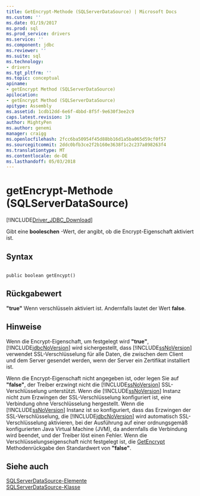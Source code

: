 ```yaml
---
title: GetEncrypt-Methode (SQLServerDataSource) | Microsoft Docs
ms.custom: ''
ms.date: 01/19/2017
ms.prod: sql
ms.prod_service: drivers
ms.service: ''
ms.component: jdbc
ms.reviewer: ''
ms.suite: sql
ms.technology:
- drivers
ms.tgt_pltfrm: ''
ms.topic: conceptual
apiname:
- getEncrypt Method (SQLServerDataSource)
apilocation:
- getEncrypt Method (SQLServerDataSource)
apitype: Assembly
ms.assetid: 1cdb12dd-6e6f-4bbd-8f5f-9e630f3ee2c9
caps.latest.revision: 19
author: MightyPen
ms.author: genemi
manager: craigg
ms.openlocfilehash: 2fcc6ba50954f45d88bb16d1a5ba065d59cf0f57
ms.sourcegitcommit: 2ddc0bfb3ce2f2b160e3638f1c2c237a898263f4
ms.translationtype: MT
ms.contentlocale: de-DE
ms.lasthandoff: 05/03/2018
---
```

# <a name="getencrypt-method-sqlserverdatasource"></a>getEncrypt-Methode (SQLServerDataSource)
[!INCLUDE[Driver_JDBC_Download](../../../includes/driver_jdbc_download.md)]

  Gibt eine **booleschen** -Wert, der angibt, ob die Encrypt-Eigenschaft aktiviert ist.  
  
## <a name="syntax"></a>Syntax  
  
```  
  
public boolean getEncypt()  
```  
  
## <a name="return-value"></a>Rückgabewert  
 **"true"** Wenn verschlüsseln aktiviert ist. Andernfalls lautet der Wert **false**.  
  
## <a name="remarks"></a>Hinweise  
 Wenn die Encrypt-Eigenschaft, um festgelegt wird **"true"**, [!INCLUDE[jdbcNoVersion](../../../includes/jdbcnoversion_md.md)] wird sichergestellt, dass [!INCLUDE[ssNoVersion](../../../includes/ssnoversion_md.md)] verwendet SSL-Verschlüsselung für alle Daten, die zwischen dem Client und dem Server gesendet werden, wenn der Server ein Zertifikat installiert ist.  
  
 Wenn die Encrypt-Eigenschaft nicht angegeben ist, oder legen Sie auf **"false"**, der Treiber erzwingt nicht die [!INCLUDE[ssNoVersion](../../../includes/ssnoversion_md.md)] SSL-Verschlüsselung unterstützt. Wenn die [!INCLUDE[ssNoVersion](../../../includes/ssnoversion_md.md)] Instanz nicht zum Erzwingen der SSL-Verschlüsselung konfiguriert ist, eine Verbindung ohne Verschlüsselung hergestellt. Wenn die [!INCLUDE[ssNoVersion](../../../includes/ssnoversion_md.md)] Instanz ist so konfiguriert, dass das Erzwingen der SSL-Verschlüsselung, die [!INCLUDE[jdbcNoVersion](../../../includes/jdbcnoversion_md.md)] wird automatisch SSL-Verschlüsselung aktivieren, bei der Ausführung auf einer ordnungsgemäß konfigurierten Java Virtual Machine (JVM), da andernfalls die Verbindung wird beendet, und der Treiber löst einen Fehler. Wenn die Verschlüsselungseigenschaft nicht festgelegt ist, die [GetEncrypt](../../../connect/jdbc/reference/getencrypt-method-sqlserverdatasource.md) Methodenrückgabe den Standardwert von **"false"**.  
  
## <a name="see-also"></a>Siehe auch  
 [SQLServerDataSource-Elemente](../../../connect/jdbc/reference/sqlserverdatasource-members.md)   
 [SQLServerDataSource-Klasse](../../../connect/jdbc/reference/sqlserverdatasource-class.md)  
  
  
